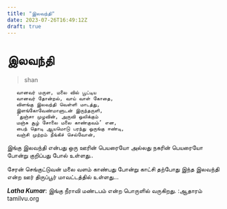 ```yaml
---
title: "இலவந்தி"
date: 2023-07-26T16:49:12Z
draft: true
---
```


# இலவந்தி

> shan

```   மாநீர் வேலிக் கடம்பு எறிந்து, இமயத்து,
   வானவர் மருள, மலை வில் பூட்டிய 
   வானவர் தோன்றல், வாய் வாள் கோதை, 
   விளங்கு இலவந்தி வெள்ளி மாடத்து, 
   இளங்கோவேண்மாளுடன் இருந்தருளி, 
   ‘துஞ்சா முழவின், அருவி ஒலிக்கும் 
   மஞ்சு சூழ் சோலை மலை காண்குவம்’ என, 
   பைந் தொடி ஆயமொடு பரந்து ஒருங்கு ஈண்டி, 
   வஞ்சி முற்றம் நீங்கிச் செல்வோன்,
```

இங்கு இலவந்தி என்பது ஒரு ஊரின் பெயரையோ அல்லது நகரின் பெயரையோ போன்று குறிப்பது போல் உள்ளது..

சேரன் செங்குட்டுவன் மலை வளம் காண்பது போன்று காட்சி
தற்போது இந்த இலவந்தி என்ற ஊர் திருப்பூர் மாவட்டத்தில் உள்ளது…

***Latha Kumar***: இங்கு நீராவி மண்டபம் என்ற பொருளில் வருகிறது. 
:ஆதாரம் tamilvu.org
 
